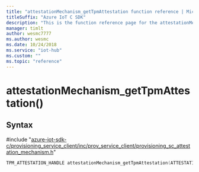 ```yaml
---                             
title: "attestationMechanism_getTpmAttestation function reference | Microsoft Docs" 
titleSuffix: "Azure IoT C SDK"            
description: "This is the function reference page for the attestationMechanism_getTpmAttestation() function in the Azure IoT C SDK. This SDK is used with Azure IoT Hub and Azure IoT Hub Device Provisioning Service"            
manager: timlt                 
author: wesmc7777              
ms.author: wesmc               
ms.date: 10/24/2018                    
ms.service: "iot-hub"             
ms.custom: ""                
ms.topic: "reference"        
---                            
```


# attestationMechanism_getTpmAttestation()

## Syntax

\#include "[azure-iot-sdk-c/provisioning_service_client/inc/prov_service_client/provisioning_sc_attestation_mechanism.h](../provisioning-sc-attestation-mechanism-h.md)"  
```C
TPM_ATTESTATION_HANDLE attestationMechanism_getTpmAttestation(ATTESTATION_MECHANISM_HANDLE  att_mech);
```

